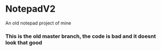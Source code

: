 # NotepadV2
An old notepad project of mine

### This is the old master branch, the code is bad and it doesnt look that good

